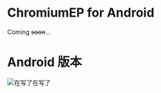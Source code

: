 # ChromiumEP for Android
Coming ~~soon~~...

# Android 版本
![在写了在写了](https://raw.githubusercontent.com/fengberd/Chromium-EyeProtect/gugu/gugu.jpg)
